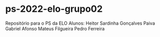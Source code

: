 # ps-2022-elo-grupo02
 Repositório para o PS da ELO
 Alunos: Heitor Sardinha Gonçalves Paiva
	 Gabriel Afonso
	 Mateus Filgueira
	 Pedro Ferreira
